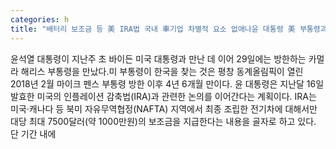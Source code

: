```yaml
---
categories: h
title: "배터리 보조금 등 美 IRA법 국내 車기업 차별적 요소 없애나윤 대통령 美 부통령과 접견"
---
```

윤석열 대통령이 지난주 초 바이든 미국 대통령과 만난 데 이어 29일에는 방한하는 카멀라 해리스 부통령을 만났다.미 부통령이 한국을 찾는 것은 평창 동계올림픽이 열린 2018년 2월 마이크 펜스 부통령 방한 이후 4년 6개월 만이다. 윤 대통령은 지난달 16일 발효한 미국의 인플레이션 감축법(IRA)과 관련한 논의를 이어간다는 계획이다. IRA는 미국·캐나다 등 북미 자유무역협정(NAFTA) 지역에서 최종 조립한 전기차에 대해서만 대당 최대 7500달러(약 1000만원)의 보조금을 지급한다는 내용을 골자로 하고 있다. 단 기간 내에